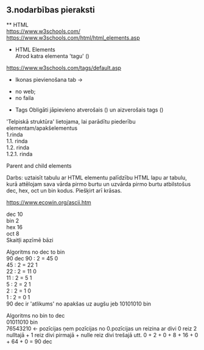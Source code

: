 ## 3.nodarbības pieraksti  

** HTML   
https://www.w3schools.com/  
https://www.w3schools.com/html/html_elements.asp  

* HTML Elements  
Atrod katra elementa 'tagu' (<kaut kas>)

https://www.w3schools.com/tags/default.asp  

* Ikonas pievienošana tab ->  
- no web; 
- no faila 
    
<link rel = "icon" href ="../Class_03_20220516/images/icons8-joomla-50.png" type = "image/x-icon">  

* Tags 
Obligāti jāpievieno atverošais (<head>) un aizverošais tags (</head>)   

'Telpiskā struktūra' lietojama, lai parādītu piederību elementam/apakšelementus  
1.rinda  
    1.1. rinda  
    1.2. rinda  
        1.2.1. rinda  

Parent and child elements 

Darbs: uztaisīt tabulu ar HTML elementu palīdzību HTML lapu ar tabulu, kurā attēlojam sava vārda pirmo burtu un uzvārda pirmo burtu atbilstošus dec, hex, oct un bin kodus. Piešķirt arī krāsas.   

https://www.ecowin.org/ascii.htm  

dec 10  
bin 2  
hex 16  
oct 8  
Skaitļi apzīmē bāzi  

Algoritms no dec to bin  
90 dec
90 : 2 = 45 0  
45 : 2 = 22 1  
22 : 2 = 11 0  
11 : 2 = 5 1  
5 : 2 = 2 1  
2 : 2 = 1 0  
1 : 2 = 0 1  
90 dec ir 'atlikums' no apakšas uz augšu 
jeb 10101010 bin  

Algoritms no bin to dec  
01011010 bin  
76543210 <- pozīcijas 
ņem pozīcijas no 0.pozīcijas un reizina ar divi 
0 reiz 2 nulltajā + 1 reiz divi pirmajā + nulle reiz divi trešajā utt. 
0 + 2 + 0 + 8 + 16 + 0 + 64 + 0 = 90 dec

